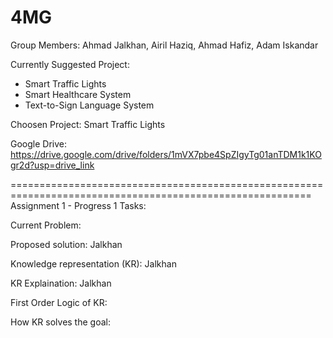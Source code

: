 # 4MG

Group Members: Ahmad Jalkhan, Airil Haziq, Ahmad Hafiz, Adam Iskandar


Currently Suggested Project:  
- Smart Traffic Lights
- Smart Healthcare System
- Text-to-Sign Language System

Choosen Project: Smart Traffic Lights

Google Drive: https://drive.google.com/drive/folders/1mVX7pbe4SpZIgyTg01anTDM1k1KOgr2d?usp=drive_link


==========================================================================================================
Assignment 1 - Progress 1 Tasks:

Current Problem:

Proposed solution: Jalkhan

Knowledge representation (KR): Jalkhan

KR Explaination: Jalkhan

First Order Logic of KR:

How KR solves the goal:
